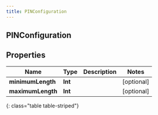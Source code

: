 ```yaml
---
title: PINConfiguration
---
```

## PINConfiguration

## Properties

|Name | Type | Description | Notes|
|------------ | ------------- | ------------- | -------------|
| **minimumLength** | **Int** |  | [optional] |
| **maximumLength** | **Int** |  | [optional] |
{: class="table table-striped"}


